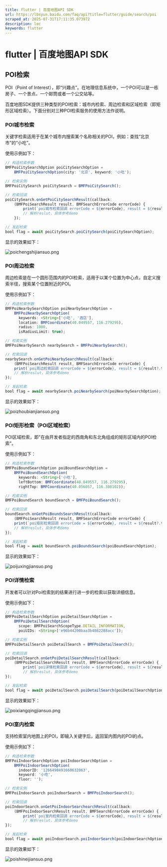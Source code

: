 ```yaml
---
title: flutter | 百度地图API SDK
url: https://lbsyun.baidu.com/faq/api?title=flutter/guide/search/poi
scraped_at: 2025-07-31T17:11:35.073972
description: loc
keywords: flutter
---
```


# flutter | 百度地图API SDK

## POI检索

POI（Point of Interest），即“兴趣点”。在地理信息系统中，一个POI可以是一栋房子、一个景点、一个邮筒或者一个公交站等。

百度地图SDK提供三种类型的POI检索：城市内检索、周边检索和区域检索（即矩形区域检索）。下面分别对三种POI检索服务的使用方法作说明。

### POI城市检索

关键字检索适用于在某个城市内搜索某个名称相关的POI，例如：查找“北京市”的“小吃”。

使用示例如下：
```javascript
// 构造检索参数
BMFPoiCitySearchOption poiCitySearchOption = 
    BMFPoiCitySearchOption(city: '北京', keyword: '小吃');

// 检索实例
BMFPoiCitySearch poiCitySearch = BMFPoiCitySearch();

// 检索回调
poiCitySearch.onGetPoiCitySearchResult(callback:
    (BMFPoiSearchResult result, BMFSearchErrorCode errorCode) {
        print(`poi城市检索回调 errorCode = ${errorCode}, result = ${result?.toMap()}`);
        // 解析reslut，具体参考demo 
    });

// 发起检索
bool flag = await poiCitySearch.poiCitySearch(poiCitySearchOption);
```
显示的效果如下：

![poichengshijiansuo.png](https://mapopen-website-webapi.bj.bcebos.com/images/flutter/map/poichengshijiansuo.png)

### POI周边检索

周边检索是在一个圆形范围内的POI检索，适用于以某个位置为中心点，自定义搜索半径，搜索某个位置附近的POI。

使用示例如下：
```javascript
// 构造检索参数
BMFPoiNearbySearchOption poiNearbySearchOption = 
    BMFPoiNearbySearchOption(
      keywords: <String>['小吃', '酒店'], 
      location: BMFCoordinate(40.049557, 116.279295), 
      radius: 1000, 
      isRadiusLimit: true);

// 检索实例 
BMFPoiNearbySearch nearbySearch = BMFPoiNearbySearch();

// 检索回调 
nearbySearch.onGetPoiNearbySearchResult(callback: 
    (BMFPoiSearchResult result, BMFSearchErrorCode errorCode) {
    print(`poi周边检索回调 errorCode = ${errorCode}, result = ${result?.toMap()}`);
    // 解析reslut，具体参考demo 
});

// 发起检索
bool flag = await nearbySearch.poiNearbySearch(poiNearbySearchOption);
```
显示的效果如下：

![poizhoubianjiansuo.png](https://mapopen-website-webapi.bj.bcebos.com/images/flutter/map/poizhoubianjiansuo.png)

### POI矩形检索（POI区域检索）

POI区域检索，即"在由开发者指定的西南角和东北角组成的矩形区域内的POI检索"。

使用示例如下：
```javascript
// 构造检索参数
BMFPoiBoundSearchOption poiBoundSearchOption = 
    BMFPoiBoundSearchOption(
      keywords: <String>['小吃'], 
      leftBottom: BMFCoordinate(40.049557, 116.279295), 
      rightTop: BMFCoordinate(40.056057, 116.308102));

// 检索实例 
BMFPoiBoundSearch boundSearch = BMFPoiBoundSearch();

// 检索回调 
boundSearch.onGetPoiBoundsSearchResult(callback: 
    (BMFPoiSearchResult result, BMFSearchErrorCode errorCode) {
    print(`poi矩形检索回调 errorCode = ${errorCode}, result = ${result?.toMap()}`);
    // 解析reslut，具体参考demo 
});

// 发起检索
bool flag = await boundSearch.poiBoundsSearch(poiBoundSearchOption);
```
显示的效果如下：

![poijuxingjiansuo.png](https://mapopen-website-webapi.bj.bcebos.com/images/flutter/map/poijuxingjiansuo.png)

### POI详情检索

开发者可以针对Poi检索到的结果进行进一步的检索以获取详细信息。

使用示例如下：
```javascript
// 构造检索参数
BMFPoiDetailSearchOption poiDetailSearchOption = 
    BMFPoiDetailSearchOption(
      scope: BMFPoiSearchScopeType.DETAIL_INFORMATION,  
      poiUIDs: <String>['e96b44200baa3b4082288acc']);

// 检索实例 
BMFPoiDetailSearch poiDetailSearch = BMFPoiDetailSearch();

// 检索回调 
poiDetailSearch.onGetPoiDetailSearchResult(callback:  
    (BMFPoiDetailSearchResult result, BMFSearchErrorCode errorCode) {
        print(`poi详情检索回调 errorCode = ${errorCode}, result = ${result?.toMap()}`);
        // 解析reslut，具体参考demo 
});

// 发起检索
bool flag = await poiDetailSearch.poiDetailSearch(poiDetailSearchOption);
```
显示的效果如下：

![poixiangqingjiansuo.png](https://mapopen-website-webapi.bj.bcebos.com/images/flutter/map/poixiangqingjiansuo.png)

### POI室内检索

支持检索室内地图上的POI，即输入关键字后，返回室内图内的POI的点。

使用示例如下：
```javascript
// 构造检索参数
BMFPoiIndoorSearchOption poiIndoorSearchOption = 
    BMFPoiIndoorSearchOption(  
      indoorID: '1266498491660632063', 
      keyword: '小吃', 
      floor: '');

// 检索实例 
BMFPoiIndoorSearch poiIndoorSearch = BMFPoiIndoorSearch();

// 检索回调
poiIndoorSearch.onGetPoiIndoorSearchearchResult(callback:  
    (BMFPoiIndoorSearchResult result, BMFSearchErrorCode errorCode) {
        print(`poi室内检索回调 errorCode = ${errorCode}, result = ${result?.toMap()}`);
        // 解析reslut，具体参考demo 
});

// 发起检索
bool flag = await poiIndoorSearch.poiIndoorSearch(poiIndoorSearchOption);
```
显示的效果如下：

![poishineijiansuo.png](https://mapopen-website-webapi.bj.bcebos.com/images/flutter/map/poishineijiansuo.png)